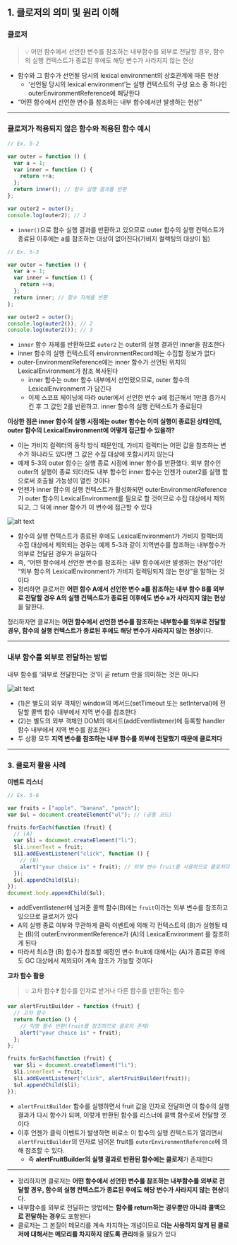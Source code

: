 ## 1. 클로저의 의미 및 원리 이해

### **클로저**

> 💡 어떤 함수에서 선언한 변수를 참조하는 내부함수를 외부로 전달할 경우, 함수의 실행 컨텍스트가 종료된 후에도 해당 변수가 사라지지 않는 현상

- 함수와 그 함수가 선언될 당시의 lexical environment의 상호관계에 따른 현상
  - ‘선언될 당시의 lexical environment’는 실행 컨텍스트의 구성 요소 중 하나인outerEnvironmentReference에 해당한다
- “어떤 함수에서 선언한 변수를 참조하는 내부 함수에서만 발생하는 현상”

---

### 클로저가 적용되지 않은 함수와 적용된 함수 예시

```javascript
// Ex. 5-2

var outer = function () {
  var a = 1;
  var inner = function () {
    return ++a;
  };
  return inner(); // 함수 실행 결과를 반환
};

var outer2 = outer();
console.log(outer2); // 2
```

- `inner()`으로 함수 실행 결과를 반환하고 있으므로 outer 함수의 실행 컨텍스트가 종료된 이후에는 a를 참조하는 대상이 없어진다(가비지 컬렉팅의 대상이 됨)

```javascript
// Ex. 5-3

var outer = function () {
  var a = 1;
  var inner = function () {
    return ++a;
  };
  return inner; // 함수 자체를 반환
};

var outer2 = outer();
console.log(outer2()); // 2
console.log(outer2()); // 3
```

- `inner` 함수 자체를 반환하므로 `outer2` 는 outer의 실행 결과인 inner을 참조한다
- inner 함수의 실행 컨텍스트의 environmentRecord에는 수집할 정보가 없다
- outer-EnvironmentReference에는 inner 함수가 선언된 위치의 LexicalEnvironment가 참조 복사된다
  - inner 함수는 outer 함수 내부에서 선언됐으므로, outer 함수의 LexicalEnvironment 가 담긴다
  - 이제 스코프 체이닝에 따라 outer에서 선언한 변수 a에 접근해서 1만큼 증가시킨 후 그 값인 2를 반환하고. inner 함수의 실행 컨텍스트가 종료된다

**이상한 점은 inner 함수의 실행 시점에는 outer 함수는 이미 실행이 종료된 상태인데, outer 함수의 LexicalEnvironment에 어떻게 접근할 수 있을까?**

- 이는 가비지 컬렉터의 동작 방식 때문인데, 가비지 컬렉터는 어떤 값을 참조하는 변수가 하나라도 있다면 그 값은 수집 대상에 포함시키지 않는다
- 예제 5-3의 outer 함수는 실행 종료 시점에 inner 함수를 반환했다. 외부 함수인 outer의 실행이 종료 되더라도 내부 함수인 inner 함수는 언젠가 outer2를 실행 함으로써 호출될 가능성이 열린 것이다
- 언젠가 inner 함수의 실행 컨텍스트가 활성화되면 outerEnvironmentReference가 outer 함수의 LexicalEnvironment를 필요로 할 것이므로 수집 대상에서 제외되고, 그 덕에 inner 함수가 이 변수에 접근할 수 있다

![alt text](image.png)

- 함수의 실행 컨텍스트가 종료된 후에도 LexicalEnvironment가 가비지 컬렉터의 수집 대상에서 제외되는 경우는 예제 5-3과 같이 지역변수를 참조하는 내부함수가 외부로 전달된 경우가 유일하다
- 즉, “어떤 함수에서 선언한 변수를 참조하는 내부 함수에서만 발생하는 현상”이란 “외부 함수의 LexicalEnvironment가 가비지 컬렉팅되지 않는 현상”을 말하는 것이다
- 정리하면 클로저란 **어떤 함수 A에서 선언한 변수 a를 참조하는 내부 함수 B를 외부로 전달할 경우 A의 실행 컨텍스트가 종료된 이후에도 변수 a가 사라지지 않는 현상**을 말한다.

정리하자면 클로저는 **어떤 함수에서 선언한 변수를 참조하는 내부함수를 외부로 전달할 경우, 함수의 실행 컨텍스트가 종료된 후에도 해당 변수가 사라지지 않는 현상**이다.

---

### 내부 함수를 외부로 전달하는 방법

내부 함수를 ‘외부로 전달한다는 것’이 곧 return 만을 의미하는 것은 아니다

![alt text](image-1.png)

- (1)은 별도의 외부 객체인 window의 메서드(setTimeout 또는 setInterval)에 전달할 콜백 함수 내부에서 지역 변수를 참조한다
- (2)는 별도의 외부 객체인 DOM의 메서드(addEventlistener)에 등록할 handler 함수 내부에서 지역 변수를 참조한다
- 두 상황 모두 **지역 변수를 참조하는 내부 함수를 외부에 전달했기 때문에 클로저다**

---

### 3. 클로저 활용 사례

**이벤트 리스너**

```javascript
// Ex. 5-6

var fruits = ["apple", "banana", "peach"];
var $ul = document.createElement("ul"); // (공통 코드)

fruits.forEach(function (fruit) {
  // (A)
  var $li = document.createElement("li");
  $li.innerText = fruit;
  $11.addEventListener("click", function () {
    // (B)
    alert("your choice is" + fruit); // 외부 변수 fruit를 사용하므로 클로저다
  });
  $ul.appendChild($li);
});
document.body.appendChild($ul);
```

- addEventlistener에 넘겨준 콜백 함수(B)에는 `fruit`이라는 외부 변수를 참조하고 있으므로 클로저가 있다
- A의 실행 종료 여부와 무관하게 클릭 이벤트에 의해 각 컨텍스트의 (B)가 실행될 때는 (B)의 outerEnvironmentReference가 (A)의 LexicalEnvironment 를 참조하게 된다
- 따라서 최소한 (B) 함수가 참조할 예정인 변수 fruit에 대해서는 (A)가 종료된 후에도 GC 대상에서 제외되어 계속 참조가 가능할 것이다

**고차 함수 활용**

> 💡 고차 함수❓
> 함수를 인자로 받거나 다른 함수를 반환하는 함수

```javascript
var alertFruitBuilder = function (fruit) {
  // 고차 함수
  return function () {
    // 익명 함수 반환(fruit를 참조하므로 클로저 존재)
    alert("your choice is" + fruit);
  };
};

fruits.forEach(function (fruit) {
  var $li = document.createElement("li");
  $li.innerText = fruit;
  $li.addEventListener("click", alertFruitBuilder(fruit));
  $ul.appendChild($li);
});
```

- `alertFruitBuilder` 함수를 실행하면서 fruit 값을 인자로 전달하면 이 함수의 실행 결과가 다시 함수가 되며, 이렇게 반환된 함수를 리스너에 콜백 함수로써 전달할 것이다
- 이후 언젠가 클릭 이벤트가 발생하면 비로소 이 함수의 실행 컨텍스트가 열리면서 `alertFruitBuilder`의 인자로 넘어온 fruit를 `outerEnvironmentReference`에 의해 참조할 수 있다.
  - 즉 **alertFruitBuilder의 실행 결과로 반환된 함수에는 클로저**가 존재한다

---

- 정리하자면 클로저는 **어떤 함수에서 선언한 변수를 참조하는 내부함수를 외부로 전달할 경우, 함수의 실행 컨텍스트가 종료된 후에도 해당 변수가 사라지지 않는 현상**이다.
- 내부함수를 외부로 전딜하는 방법에는 **함수를 return하는 경우뿐만 아니라 콜백으로 전달하는 경우**도 포함된다
- 클로저는 그 본질이 메모리를 계속 차지하는 개념이므로 **더는 사용하지 않게 된 클로저에 대해서는 메모리를 차지하지 않도록 관리**해줄 필요가 있다
